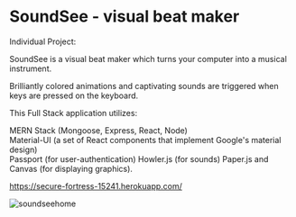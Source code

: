 
# SoundSee - visual beat maker

Individual Project:

SoundSee is a visual beat maker which turns your computer into a musical instrument.

Brilliantly colored animations and captivating sounds are triggered when keys are pressed on the keyboard.

This Full Stack application utilizes: 

MERN Stack (Mongoose, Express, React, Node)<br>
Material-UI (a set of React components that implement Google's material design)<br>
Passport (for user-authentication)
Howler.js (for sounds)
Paper.js and Canvas (for displaying graphics).

https://secure-fortress-15241.herokuapp.com/

![soundseehome](https://user-images.githubusercontent.com/25890329/32032530-b69344ee-b9d5-11e7-97a8-5a65b633d879.gif)

